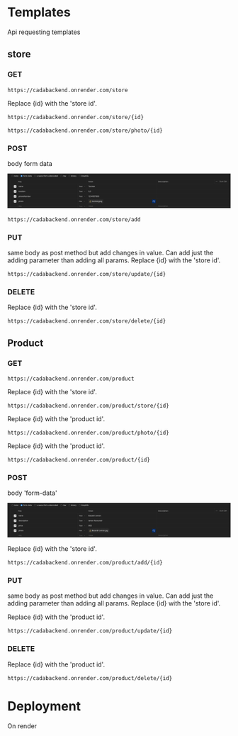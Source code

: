 
# Templates

Api requesting templates

## store

### GET

```
https://cadabackend.onrender.com/store
```

Replace {id} with the 'store id'.

```
https://cadabackend.onrender.com/store/{id}
```

```
https://cadabackend.onrender.com/store/photo/{id}
```

### POST

body form data

<img src="/post-store.png" alt="post store" width="" height="">


```
https://cadabackend.onrender.com/store/add
```

### PUT

same body as post method but add changes in value. Can add just the adding parameter than adding all params. Replace {id} with the 'store id'.

```
https://cadabackend.onrender.com/store/update/{id}
```

### DELETE

Replace {id} with the 'store id'.

```
https://cadabackend.onrender.com/store/delete/{id}
```



## Product

### GET

```
https://cadabackend.onrender.com/product
```

Replace {id} with the 'store id'.

```
https://cadabackend.onrender.com/product/store/{id}
```

Replace {id} with the 'product id'.

```
https://cadabackend.onrender.com/product/photo/{id}
```

Replace {id} with the 'product id'.

```
https://cadabackend.onrender.com/product/{id}
```

### POST

body 'form-data'

<img src="/post-product.png" alt="post store" width="" height="">


Replace {id} with the 'store id'.

```
https://cadabackend.onrender.com/product/add/{id}
```

### PUT

same body as post method but add changes in value. Can add just the adding parameter than adding all params. Replace {id} with the 'store id'.

Replace {id} with the 'product id'.

```
https://cadabackend.onrender.com/product/update/{id}
```

### DELETE

Replace {id} with the 'product id'.

```
https://cadabackend.onrender.com/product/delete/{id}
```

# Deployment

On render

<a href="https://cadabackend.onrender.com" target="_blank" ></a>